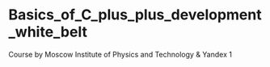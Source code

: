 # Basics_of_C_plus_plus_development_white_belt
Course by Moscow Institute of Physics and Technology &amp; Yandex
1

